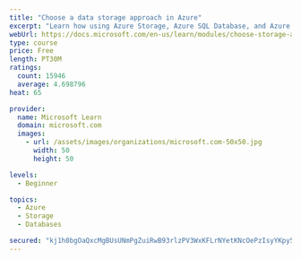 ```yaml
---
title: "Choose a data storage approach in Azure"
excerpt: "Learn how using Azure Storage, Azure SQL Database, and Azure Cosmos DB - or a combination of them - for your business scenario is the best way to get the most performant solution."
webUrl: https://docs.microsoft.com/en-us/learn/modules/choose-storage-approach-in-azure/
type: course
price: Free
length: PT30M
ratings:
  count: 15946
  average: 4.698796
heat: 65

provider:
  name: Microsoft Learn
  domain: microsoft.com
  images:
    - url: /assets/images/organizations/microsoft.com-50x50.jpg
      width: 50
      height: 50

levels:
  - Beginner

topics:
  - Azure
  - Storage
  - Databases

secured: "kj1h0bgOaQxcMgBUsUNmPgZuiRwB93rlzPV3WxKFLrNYetKNcOePzIsyYKpy5c3DrZDYBZ3ecfacPYzuhGJF/NJOwqxF3csSUxLcUShE58JfYh3BtAQ9iUIs+5mN27IU3aVi7DGQOHTVE+QXSZZ4ZuGqQ/HawgG1EQB9n/2eCNA6Go8v1hh9xN2Y7h41ey/6tkgBFwu/ls2SFq5tuQEMyXlyVzrOcx0sSaUmQfVTXOdyGwU+/K21cQSPVrvBh9WqGXg3YrZ/T1YahDZTE/R7by6BR88hx90hcZne1wbnc1OeQuh4AXssohKHYPws1GNz7Tv0xA0R4Dvu5zWox0r/XqM1p7Nd278+7dQbS6diiVuy8I9Y7DKlwYXUgIN9x4briqllU+X60GhfKJ/daNOVTfKb5RNFOmKzXwJ0haI6QkwqNSrXOuhEEf5XMfXJm7tr;ZNqlBPya/9S4xY34J4G4NQ=="
---
```


